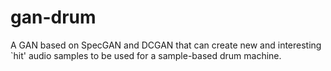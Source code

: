 # gan-drum
A GAN based on SpecGAN and DCGAN that can create new and interesting `hit' audio samples to be used for a sample-based drum machine.
